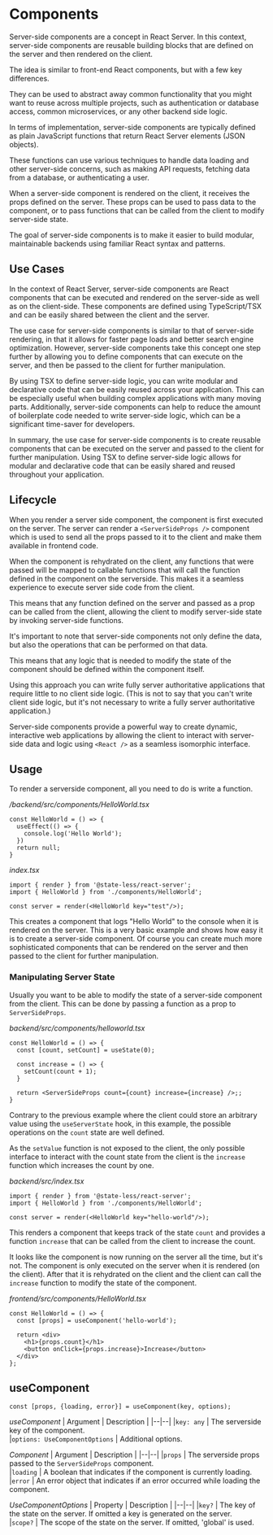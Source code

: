 # Components

Server-side components are a concept in React Server. In this context, server-side components are reusable building blocks that are defined on the server and then rendered on the client.

The idea is similar to front-end React components, but with a few key differences.

They can be used to abstract away common functionality that you might want to reuse across multiple projects, such as authentication or database access, common microservices, or any other backend side logic.

In terms of implementation, server-side components are typically defined as plain JavaScript functions that return React Server elements (JSON objects).

These functions can use various techniques to handle data loading and other server-side concerns, such as making API requests, fetching data from a database, or authenticating a user.

When a server-side component is rendered on the client, it receives the props defined on the server. These props can be used to pass data to the component, or to pass functions that can be called from the client to modify server-side state.

The goal of server-side components is to make it easier to build modular, maintainable backends using familiar React syntax and patterns.

## Use Cases

In the context of React Server, server-side components are React components that can be executed and rendered on the server-side as well as on the client-side. These components are defined using TypeScript/TSX and can be easily shared between the client and the server.

The use case for server-side components is similar to that of server-side rendering, in that it allows for faster page loads and better search engine optimization. However, server-side components take this concept one step further by allowing you to define components that can execute on the server, and then be passed to the client for further manipulation.

By using TSX to define server-side logic, you can write modular and declarative code that can be easily reused across your application. This can be especially useful when building complex applications with many moving parts. Additionally, server-side components can help to reduce the amount of boilerplate code needed to write server-side logic, which can be a significant time-saver for developers.

In summary, the use case for server-side components is to create reusable components that can be executed on the server and passed to the client for further manipulation. Using TSX to define server-side logic allows for modular and declarative code that can be easily shared and reused throughout your application.

## Lifecycle

When you render a server side component, the component is first executed on the server. The server can render a `<ServerSideProps />` component which is used to send all the props passed to it to the client and make them available in frontend code.

When the component is rehydrated on the client, any functions that were passed will be mapped to callable functions that will call the function defined in the component on the serverside. This makes it a seamless experience to execute server side code from the client.

This means that any function defined on the server and passed as a prop can be called from the client, allowing the client to modify server-side state by invoking server-side functions.

It's important to note that server-side components not only define the data, but also the operations that can be performed on that data.

This means that any logic that is needed to modify the state of the component should be defined within the component itself.

Using this approach you can write fully server authoritative applications that require little to no client side logic. (This is not to say that you can't write client side logic, but it's not necessary to write a fully server authoritative application.)

Server-side components provide a powerful way to create dynamic, interactive web applications by allowing the client to interact with server-side data and logic using `<React />` as a seamless isomorphic interface.

## Usage

To render a serverside component, all you need to do is write a function.

_/backend/src/components/HelloWorld.tsx_

```
const HelloWorld = () => {
  useEffect(() => {
    console.log('Hello World');
  })
  return null;
}
```

_index.tsx_

```
import { render } from '@state-less/react-server';
import { HelloWorld } from './components/HelloWorld';

const server = render(<HelloWorld key="test"/>);
```

This creates a component that logs "Hello World" to the console when it is rendered on the server. This is a very basic example and shows how easy it is to create a server-side component.
Of course you can create much more sophisticated components that can be rendered on the server and then passed to the client for further manipulation.

### Manipulating Server State

Usually you want to be able to modify the state of a server-side component from the client. This can be done by passing a function as a prop to `ServerSideProps`.

_backend/src/components/helloworld.tsx_

```
const HelloWorld = () => {
  const [count, setCount] = useState(0);

  const increase = () => {
    setCount(count + 1);
  }

  return <ServerSideProps count={count} increase={increase} />;;
}
```

Contrary to the previous example where the client could store an arbitrary value using the `useServerState` hook, in this example, the possible operations on the `count` state are well defined.

As the `setValue` function is not exposed to the client, the only possible interface to interact with the count state from the client is the `increase` function which increases the count by one. 

_backend/src/index.tsx_

```
import { render } from '@state-less/react-server';
import { HelloWorld } from './components/HelloWorld';

const server = render(<HelloWorld key="hello-world"/>);
```

This renders a component that keeps track of the state `count` and provides a function `increase` that can be called from the client to increase the count.

It looks like the component is now running on the server all the time, but it's not. The component is only executed on the server when it is rendered (on the client).
After that it is rehydrated on the client and the client can call the `increase` function to modify the state of the component.

_frontend/src/components/HelloWorld.tsx_

```
const HelloWorld = () => {
  const [props] = useComponent('hello-world');

  return <div>
    <h1>{props.count}</h1>
    <button onClick={props.increase}>Increase</button>
  </div>
};
```

## useComponent

```
const [props, {loading, error}] = useComponent(key, options);
```

_useComponent_
| Argument | Description |
|--|--|
|`key: any` | The serverside key of the component.  
|`options: UseComponentOptions` | Additional options.

_Component_
| Argument | Description |
|--|--|
|`props` | The serverside props passed to the `ServerSideProps` component.  
|`loading` | A boolean that indicates if the component is currently loading.  
|`error` | An error object that indicates if an error occurred while loading the component.

_UseComponentOptions_
| Property | Description |
|--|--|
|`key?` | The key of the state on the server. If omitted a key is generated on the server.  
|`scope?` | The scope of the state on the server. If omitted, 'global' is used.
